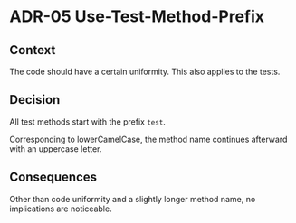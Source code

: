 # ADR-05 Use-Test-Method-Prefix

## Context

The code should have a certain uniformity. This also applies to the tests.

## Decision

All test methods start with the prefix `test`.

Corresponding to lowerCamelCase, the method name continues afterward with an uppercase letter.

## Consequences

Other than code uniformity and a slightly longer method name, no implications are noticeable.
